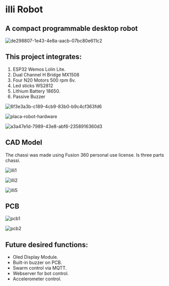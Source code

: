 # illi Robot
## A compact programmable desktop robot



![de298807-1e43-4e8a-aacb-07bc80e611c2](https://github.com/cassio-hsp/illi/assets/38111232/090c6254-bc91-4203-a508-53a9e3d16fce)

## This project integrates:
1. ESP32 Wemos Lolin Lite.
2. Dual Channel H Bridge MX1508
3. Four N20 Motors 500 rpm 6v.
4. Led sticks WS2812
5. Lithium Battery 18650.
6. Passive Buzzer
   
![6f3e3a3b-c189-4cb9-83b0-b9c4cf363fd6](https://github.com/cassio-hsp/illi/assets/38111232/cbf5bf29-8d07-43f5-afe0-7cc14c51d8fd)

![placa-robot-hardware](https://github.com/cassio-hsp/illi/assets/38111232/f6828ff2-bc59-4728-9dbe-7cb4128ab167)

![a3a47e1d-7989-43e8-abf6-2358916360d3](https://github.com/cassio-hsp/illi/assets/38111232/eef55e7b-a418-430e-a1df-289ae02f7f91)


## CAD Model

The chassi was made using Fusion 360 personal use license. Is three parts chassi.

![illi1](https://github.com/cassio-hsp/illi/assets/38111232/5053c246-3471-4713-8c31-4568582c4fe7)

![illi2](https://github.com/cassio-hsp/illi/assets/38111232/e4728122-28b5-4338-8a2f-261ca5ca3b1c)

![illi5](https://github.com/cassio-hsp/illi/assets/38111232/6806101b-dc4d-4170-993b-9ceb8d595e39)

## PCB 
![pcb1](https://github.com/cassio-hsp/illi/assets/38111232/b8c2c16e-9e2a-4cf4-b7c0-7fc6917101f3)

![pcb2](https://github.com/cassio-hsp/illi/assets/38111232/d582ecfc-302f-45a0-a6aa-00638930f481)




## Future desired functions:
* Oled Display Module.
* Built-in buzzer on PCB.
* Swarm control via MQTT.
* Webserver for bot control.
* Accelerometer control.
